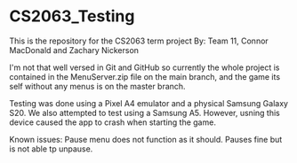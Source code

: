 # CS2063_Testing

This is the repository for the CS2063 term project 
By: Team 11, Connor MacDonald and Zachary Nickerson

I'm not that well versed in Git and GitHub so currently the whole project is contained in the MenuServer.zip file on the main branch, and the game its self without any menus is on the master branch.

Testing was done using a Pixel A4 emulator and a physical Samsung Galaxy S20. We also attempted to test using a Samsung A5. However, usning this device caused the app to crash when starting the game.

Known issues:
Pause menu does not function as it should. Pauses fine but is not able tp unpause.
